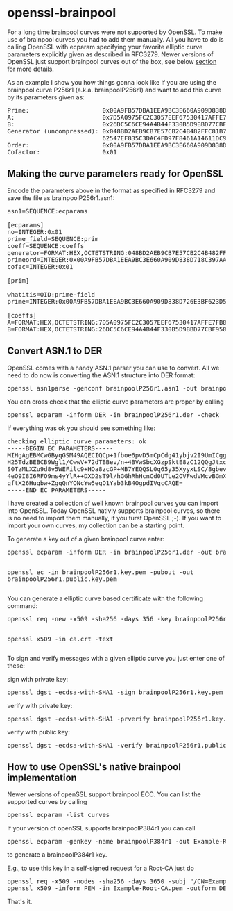 <h1>openssl-brainpool</h1>
<p>For a long time brainpool curves were not supported by OpenSSL. To make use of brainpool curves you had to add them manually. All you have to do is calling OpenSSL with ecparam specifying your favorite elliptic curve parameters explicitly given as described in RFC3279. Newer versions of OpenSSL just support brainpool curves out of the box, see below <a href="#brainpool-native">section</a> for more details.
  
As an example I show you how things gonna look like if you are using the brainpool curve P256r1 (a.k.a. brainpoolP256r1) and want to add this curve by its parameters given as:</p>

<pre>
Prime:                    0x00A9FB57DBA1EEA9BC3E660A909D838D726E3BF623D52620282013481D1F6E5377
A:                        0x7D5A0975FC2C3057EEF67530417AFFE7FB8055C126DC5C6CE94A4B44F330B5D9
B:                        0x26DC5C6CE94A4B44F330B5D9BBD77CBF958416295CF7E1CE6BCCDC18FF8C07B6
Generator (uncompressed): 0x048BD2AEB9CB7E57CB2C4B482FFC81B7AFB9DE27E1E3BD23C23A4453BD9ACE32
                          62547EF835C3DAC4FD97F8461A14611DC9C27745132DED8E545C1D54C72F046997
Order:                    0x00A9FB57DBA1EEA9BC3E660A909D838D718C397AA3B561A6F7901E0E82974856A7
Cofactor:                 0x01
</pre>

<h2>Making the curve parameters ready for OpenSSL</h2>

<p>Encode the parameters above in the format as specified in RFC3279 and save the file as brainpoolP256r1.asn1:</p>

<pre>
asn1=SEQUENCE:ecparams

[ecparams]
no=INTEGER:0x01
prime_field=SEQUENCE:prim
coeff=SEQUENCE:coeffs
generator=FORMAT:HEX,OCTETSTRING:048BD2AEB9CB7E57CB2C4B482FFC81B7AFB9DE27E1E3BD23C23A4453BD9ACE3262547EF835C3DAC4FD97F8461A14611DC9C27745132DED8E545C1D54C72F046997
primeord=INTEGER:0x00A9FB57DBA1EEA9BC3E660A909D838D718C397AA3B561A6F7901E0E82974856A7
cofac=INTEGER:0x01

[prim]

whatitis=OID:prime-field
prime=INTEGER:0x00A9FB57DBA1EEA9BC3E660A909D838D726E3BF623D52620282013481D1F6E5377

[coeffs]
A=FORMAT:HEX,OCTETSTRING:7D5A0975FC2C3057EEF67530417AFFE7FB8055C126DC5C6CE94A4B44F330B5D9
B=FORMAT:HEX,OCTETSTRING:26DC5C6CE94A4B44F330B5D9BBD77CBF958416295CF7E1CE6BCCDC18FF8C07B6
</pre>

<h2>Convert ASN.1 to DER</h2>

<p>OpenSSL comes with a handy ASN.1 parser you can use to convert. All we need to do now is converting the ASN.1 structure into DER format:</p>

<pre>
openssl asn1parse -genconf brainpoolP256r1.asn1 -out brainpoolP256r1.der
</pre>

<p>You can cross check that the elliptic curve parameters are proper by calling</p>

<pre>
openssl ecparam -inform DER -in brainpoolP256r1.der -check
</pre>

<p>If everything was ok you should see something like:</p>

<pre>
checking elliptic curve parameters: ok
-----BEGIN EC PARAMETERS-----
MIHgAgEBMCwGByqGSM49AQECIQCp+1fboe6pvD5mCpCdg41ybjv2I9UmICggE0gd
H25TdzBEBCB9Wgl1/CwwV+72dTBBev/n+4BVwSbcXGzpSktE8zC12QQgJtxcbOlK
S0TzMLXZu9d8v5WEFilc9+HOa8zcGP+MB7YEQQSL0q65y35XyyxLSC/8gbevud4n
4eO9I8I6RFO9ms4yYlR++DXD2sT9l/hGGhRhHcnCd0UTLe2OVFwdVMcvBGmXAiEA
qftX26Huqbw+ZgqQnYONcYw5eqO1Yab3kB4OgpdIVqcCAQE=
-----END EC PARAMETERS-----
</pre>

<p>I have created a collection of well known brainpool curves you can import into OpenSSL. Today OpenSSL nativly supports brainpool curves, so there is no need to import them manually, if you turst OpenSSL ;-). If you want to import your own curves, my collection can be a starting point.</p>

<p>To generate a key out of a given brainpool curve enter:</p>
<pre>
openssl ecparam -inform DER -in brainpoolP256r1.der -out brainpoolP256r1.key.pem -genkey

openssl ec -in brainpoolP256r1.key.pem -pubout -out brainpoolP256r1.public.key.pem
</pre>
<p>You can generate a elliptic curve based certificate with the following command:</p>
<pre>
openssl req -new -x509 -sha256 -days 356 -key brainpoolP256r1.key.pem -out ca.crt

openssl x509 -in ca.crt -text
</pre>
<p>To sign and verify messages with a given elliptic curve you just enter one of these:</p>
<p>sign with private key:</p>
<pre>
openssl dgst -ecdsa-with-SHA1 -sign brainpoolP256r1.key.pem -out file.txt.ecdsa-with-sha1 file.txt
</pre>
<p>verify with private key:</p>
<pre>
openssl dgst -ecdsa-with-SHA1 -prverify brainpoolP256r1.key.pem -signature file.txt.ecdsa-with-sha1 file.txt
</pre>
<p>verify with public key:</p>
<pre>
openssl dgst -ecdsa-with-SHA1 -verify brainpoolP256r1.public.key.pem -signature file.txt.ecdsa-with-sha1 file.txt
</pre>

<h2 id="brainpool-native">How to use OpenSSL's native brainpool implementation</h2>

<p>Newer versions of openSSL support brainpool ECC. You can list the supported curves by calling</p>

<pre>openssl ecparam -list_curves</pre>

<p>If your version of openSSL supports brainpoolP384r1 you can call</p>

<pre>openssl ecparam -genkey -name brainpoolP384r1 -out Example-Root-CA.key</pre>

<p>to generate a brainpoolP384r1 key.</p>

<p>E.g., to use this key in a self-signed request for a Root-CA just do</p>

<pre>
openssl req -x509 -nodes -sha256 -days 3650 -subj "/CN=Example-Root-CA-2022/O=Example ACME Ltd./C=DE" -addext "keyUsage=critical,keyCertSign:TRUE,cRLSign:TRUE" -key Example-Root-CA.key -out Example-Root-CA.pem
openssl x509 -inform PEM -in Example-Root-CA.pem -outform DER -out Example-Root-CA.crt
</pre>

<p>That's it.</p>
